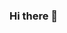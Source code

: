 ### Hi there 👋

<!--
**Lutzow-Morales/Lutzow-Morales** is a ✨ _special_ ✨ repository because its `README.md` (this file) appears on your GitHub profile.

Here are some ideas to get you started:

-Novato Programador.
-Me gustan Los Videojuegos.}
-Ire agregando mas info no se alteren..
